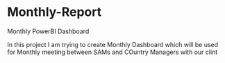 # Monthly-Report
Monthly PowerBI Dashboard

In this project I am trying to create Monthly Dashboard which will be used for Monthly meeting between SAMs and COuntry Managers with our clint
